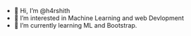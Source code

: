 - 👋 Hi, I’m @h4rshith
- 👀 I’m interested in Machine Learning and web Devlopment
- 🌱 I’m currently learning ML and Bootstrap.
